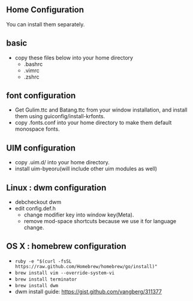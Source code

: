 Home Configuration
------------------

You can install them separately.

## basic

* copy these files below into your home directory
  * .bashrc
  * .vimrc
  * .zshrc

## font configuration

* Get Gulim.ttc and Batang.ttc from your window installation, and install them using guiconfig/install-krfonts.
* copy .fonts.conf into your home directory to make them default monospace fonts.

## UIM configuration

* copy .uim.d/ into your home directory.
* install uim-byeoru(will include other uim modules as well)

## Linux : dwm configuration

* debcheckout dwm
* edit config.def.h
  * change modifier key into window key(Meta).
  * remove mod-space shortcuts because we use it for language change.

## OS X : homebrew configuration

* `ruby -e "$(curl -fsSL https://raw.github.com/Homebrew/homebrew/go/install)"`
* `brew install vim --override-system-vi`
* `brew install terminator`
* `brew install dwm`
* dwm install guide: https://gist.github.com/vangberg/311377
